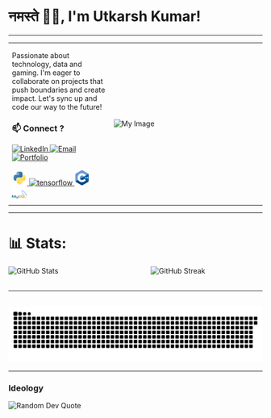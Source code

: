 # नमस्ते 🙏🏻, I'm Utkarsh Kumar! 
----
<table>
  <tr>
    <td style="text-align: left; vertical-align: top; width: 40%;">
      <p>
        Passionate about technology, data and gaming. I'm eager to collaborate on projects that push boundaries and create impact. Let's sync up and code our way to the future!
      </p>
      <h3>📫 Connect ?</h3>
      <a href="https://www.linkedin.com/in/utkarshkumar07/">
        <img src="https://img.shields.io/badge/LinkedIn-%230077B5.svg?logo=linkedin&logoColor=white" alt="LinkedIn">
      </a>
      <a href="mailto:e21cseu0670@bennett.edu.in">
        <img src="https://img.shields.io/badge/email-%23EA4335.svg?style=flat&logo=gmail&logoColor=white" alt="Email">
      </a>
      <a href="https://portfoliomugi.framer.ai/page" target="_blank">
        <img src="https://img.shields.io/badge/portfolio-%2312100E.svg?style=flat&logo=e&logoColor=white" alt="Portfolio">
      </a>
      <br><br>
      <a href="https://www.python.org" target="_blank" rel="noreferrer"> <img src="https://raw.githubusercontent.com/devicons/devicon/master/icons/python/python-original.svg" alt="python" width="30" height="30"/> </a> 
      <a href="https://www.tensorflow.org" target="_blank" rel="noreferrer"> <img src="https://www.vectorlogo.zone/logos/tensorflow/tensorflow-icon.svg" alt="tensorflow" width="30" height="30"/> </a>
      <a href="https://www.w3schools.com/cpp/" target="_blank" rel="noreferrer"> <img src="https://raw.githubusercontent.com/devicons/devicon/master/icons/cplusplus/cplusplus-original.svg" alt="cplusplus" width="30" height="30"/> </a> 
      <a href="https://www.mysql.com/" target="_blank" rel="noreferrer"> <img src="https://raw.githubusercontent.com/devicons/devicon/master/icons/mysql/mysql-original-wordmark.svg" alt="mysql" width="30" height="30"/> </a> 
    </td>
    <td style="width: 60%;">
      <img src="https://user-images.githubusercontent.com/74038190/212750155-3ceddfbd-19d3-40a3-87af-8d329c8323c4.gif" alt="My Image" style="max-width: 100%; height: auto; width: 100%;">
    </td>
  </tr>
</table>


----
# 📊 Stats:
<div style="display: flex; justify-content: space-between;">
    <img src="https://github-readme-stats.vercel.app/api?username=Zangetsu11&theme=gruvbox&hide_border=false&include_all_commits=false&count_private=false" alt="GitHub Stats" style="width: 40%; margin-right: 2%;">
    <img src="https://github-readme-streak-stats.herokuapp.com/?user=Zangetsu11&theme=gruvbox&hide_border=false" alt="GitHub Streak" style="width: 44%;">
</div>
<br/>

----
<br clear="both">
<img src="https://raw.githubusercontent.com/Zangetsu11/Zangetsu11/output/snake.svg" alt="Snake animation" />

----
### Ideology
<img src="https://i.imgur.com/v00J3Kt.jpeg" alt="Random Dev Quote" width="400" align="justify">


